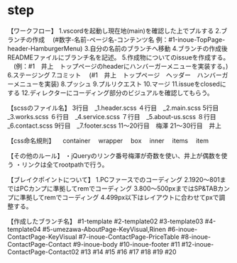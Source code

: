 # step

【ワークフロー】
1.vscordを起動し現在地(main)を確認した上でプルする
2.ブランチの作成
　(#数字-名前-ページ名-コンテンツ名 例：#1-inoue-TopPage-header-HamburgerMenu)
3.自分の名前のブランチへ移動
4.ブランチの作成後READMEファイルにブランチ名を記述。
5.作成物についてのissueを作成する。
　(例：#1　井上　トップページのheaderにハンバーガーメニューを実装する。)
6.ステージング
7.コミット
　(#1　井上　トップページ　ヘッダー　ハンバーガーメニューを実装)
8.プッシュ
9.プルリクエスト
10.マージ
11.issueをclosedにする
12.ディレクターにコーディング部分のビジュアルを確認してもらう。

【scssのファイル名】
3行目　_1.header.scss
４行目　_2.main.scss
5行目　_3.works.scss
６行目　_4.service.scss
７行目　_5.about-us.scss
８行目　_6.contact.scss
9行目　_7.footer.scss
11〜20行目　梅澤
21〜30行目　井上

【css命名規則】
　container
　wrapper
　box
　inner
　items
　item

【その他のルール】
・jQueryのリンク番号梅澤が奇数を使い、井上が偶数を使う
・リンクは全てrootpathで行う。

【ブレイクポイントについて】
1.PCファースでのコーディング
2.1920〜801まではPCカンプに準拠してremでコーディング
3.800〜500pxまではSP&TABカンプに準拠してremでコーディング
4.499px以下はレイアウトに合わせてpxで調整する。

【作成したブランチ名】
#1-template
#2-template02
#3-template03
#4-template04
#5-umezawa-AboutPage-KeyVisual,Rinen
#6-inoue-ContactPage-KeyVisual
#7-inoue-ContactPage-PriceTable
#8-inoue-ContactPage-Contact
#9-inoue-body
#10-inoue-footer
#11
#12-inoue-ContactPage-Contact02
#13
#14
#15
#16
#17
#18
#19
#20